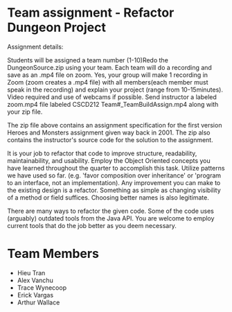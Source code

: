 
# Team assignment - Refactor Dungeon Project 

Assignment details:

Students will be assigned a team number (1-10)Redo the DungeonSource.zip using your team.  Each team will do a 
recording and save as an .mp4 file on zoom.  Yes, your group will make 1 recording in Zoom (zoom creates a .mp4 file) 
with all members(each member must speak in the recording) and explain your project (range from 10-15minutes).  
Video required and use of webcams if possible. Send instructor a labeled zoom.mp4 file labeled CSCD212 
Team#_TeamBuildAssign.mp4 along with your zip file.

The zip file above contains an assignment specification for the first version Heroes and Monsters assignment given way 
back in 2001. The zip also contains the instructor's source code for the solution to the assignment.  

It is your job to refactor that code to improve structure, readability, maintainability, and usability.  Employ the Object 
Oriented concepts you have learned throughout the quarter to accomplish this task.  Utilize patterns we have used so 
far. (e.g. 'favor composition over inheritance' or 'program to an interface, not an implementation).  Any improvement you 
can make to the existing design is a refactor.  Something as simple as changing visibility of a method or field suffices. 
Choosing better names is also legitimate. 
 
There are many ways to refactor the given code.  Some of the code uses (arguably) outdated tools from the Java API. 
You are welcome to employ current tools that do the job better as you deem necessary.

# Team Members
- Hieu Tran
- Alex Vanchu
- Trace Wynecoop
- Erick Vargas
- Arthur Wallace
